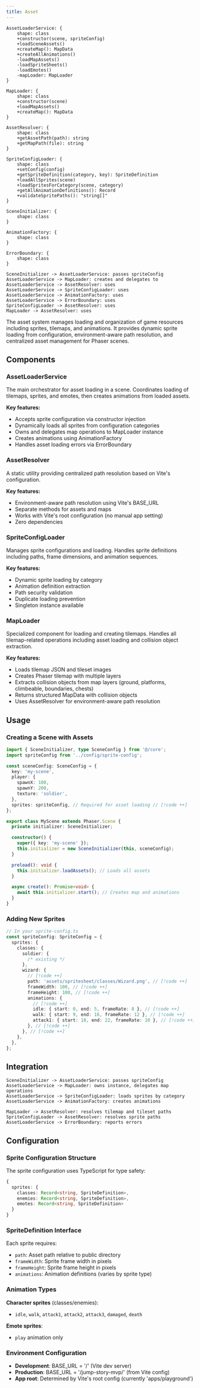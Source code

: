 ```yaml
---
title: Asset
---
```


```d2 layout="elk"
AssetLoaderService: {
    shape: class
    +constructor(scene, spriteConfig)
    +loadSceneAssets()
    +createMap(): MapData
    +createAllAnimations()
    -loadMapAssets()
    -loadSpriteSheets()
    -loadEmotes()
    -mapLoader: MapLoader
}

MapLoader: {
    shape: class
    +constructor(scene)
    +loadMapAssets()
    +createMap(): MapData
}

AssetResolver: {
    shape: class
    +getAssetPath(path): string
    +getMapPath(file): string
}

SpriteConfigLoader: {
    shape: class
    +setConfig(config)
    +getSpriteDefinition(category, key): SpriteDefinition
    +loadAllSprites(scene)
    +loadSpritesForCategory(scene, category)
    +getAllAnimationDefinitions(): Record
    +validateSpritePaths(): "string[]"
}

SceneInitializer: {
    shape: class
}

AnimationFactory: {
    shape: class
}

ErrorBoundary: {
    shape: class
}

SceneInitializer -> AssetLoaderService: passes spriteConfig
AssetLoaderService -> MapLoader: creates and delegates to
AssetLoaderService -> AssetResolver: uses
AssetLoaderService -> SpriteConfigLoader: uses
AssetLoaderService -> AnimationFactory: uses
AssetLoaderService -> ErrorBoundary: uses
SpriteConfigLoader -> AssetResolver: uses
MapLoader -> AssetResolver: uses
```

The asset system manages loading and organization of game resources including sprites, tilemaps, and animations. It provides dynamic sprite loading from configuration, environment-aware path resolution, and centralized asset management for Phaser scenes.

## Components

### AssetLoaderService

The main orchestrator for asset loading in a scene. Coordinates loading of tilemaps, sprites, and emotes, then creates animations from loaded assets.

**Key features:**

- Accepts sprite configuration via constructor injection
- Dynamically loads all sprites from configuration categories
- Owns and delegates map operations to MapLoader instance
- Creates animations using AnimationFactory
- Handles asset loading errors via ErrorBoundary

### AssetResolver

A static utility providing centralized path resolution based on Vite's configuration.

**Key features:**

- Environment-aware path resolution using Vite's BASE_URL
- Separate methods for assets and maps
- Works with Vite's root configuration (no manual app setting)
- Zero dependencies

### SpriteConfigLoader

Manages sprite configurations and loading. Handles sprite definitions including paths, frame dimensions, and animation sequences.

**Key features:**

- Dynamic sprite loading by category
- Animation definition extraction
- Path security validation
- Duplicate loading prevention
- Singleton instance available

### MapLoader

Specialized component for loading and creating tilemaps. Handles all tilemap-related operations including asset loading and collision object extraction.

**Key features:**

- Loads tilemap JSON and tileset images
- Creates Phaser tilemap with multiple layers
- Extracts collision objects from map layers (ground, platforms, climbeable, boundaries, chests)
- Returns structured MapData with collision objects
- Uses AssetResolver for environment-aware path resolution

## Usage

### Creating a Scene with Assets

```ts
import { SceneInitializer, type SceneConfig } from '@/core';
import spriteConfig from '../config/sprite-config';

const sceneConfig: SceneConfig = {
  key: 'my-scene',
  player: {
    spawnX: 100,
    spawnY: 200,
    texture: 'soldier',
  },
  sprites: spriteConfig, // Required for asset loading // [!code ++]
};

export class MyScene extends Phaser.Scene {
  private initializer: SceneInitializer;

  constructor() {
    super({ key: 'my-scene' });
    this.initializer = new SceneInitializer(this, sceneConfig);
  }

  preload(): void {
    this.initializer.loadAssets(); // Loads all assets
  }

  async create(): Promise<void> {
    await this.initializer.start(); // Creates map and animations
  }
}
```

### Adding New Sprites

```ts
// In your sprite-config.ts
const spriteConfig: SpriteConfig = {
  sprites: {
    classes: {
      soldier: {
        /* existing */
      },
      wizard: {
        // [!code ++]
        path: 'assets/spritesheet/classes/Wizard.png', // [!code ++]
        frameWidth: 100, // [!code ++]
        frameHeight: 100, // [!code ++]
        animations: {
          // [!code ++]
          idle: { start: 0, end: 5, frameRate: 8 }, // [!code ++]
          walk: { start: 9, end: 16, frameRate: 12 }, // [!code ++]
          attack1: { start: 18, end: 22, frameRate: 10 }, // [!code ++]
        }, // [!code ++]
      }, // [!code ++]
    },
  },
};
```

## Integration

```d2 layout="elk"
SceneInitializer -> AssetLoaderService: passes spriteConfig
AssetLoaderService -> MapLoader: owns instance, delegates map operations
AssetLoaderService -> SpriteConfigLoader: loads sprites by category
AssetLoaderService -> AnimationFactory: creates animations

MapLoader -> AssetResolver: resolves tilemap and tileset paths
SpriteConfigLoader -> AssetResolver: resolves sprite paths
AssetLoaderService -> ErrorBoundary: reports errors
```

## Configuration

### Sprite Configuration Structure

The sprite configuration uses TypeScript for type safety:

```ts
{
  sprites: {
    classes: Record<string, SpriteDefinition>,
    enemies: Record<string, SpriteDefinition>,
    emotes: Record<string, SpriteDefinition>
  }
}
```

### SpriteDefinition Interface

Each sprite requires:

- `path`: Asset path relative to public directory
- `frameWidth`: Sprite frame width in pixels
- `frameHeight`: Sprite frame height in pixels
- `animations`: Animation definitions (varies by sprite type)

### Animation Types

**Character sprites** (classes/enemies):

- `idle`, `walk`, `attack1`, `attack2`, `attack3`, `damaged`, `death`

**Emote sprites**:

- `play` animation only

### Environment Configuration

- **Development**: BASE_URL = '/' (Vite dev server)
- **Production**: BASE_URL = '/jump-story-mvp/' (from Vite config)
- **App root**: Determined by Vite's root config (currently 'apps/playground')
